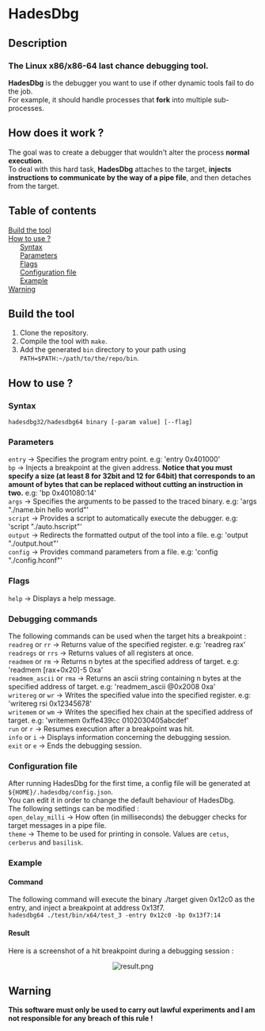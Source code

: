 # HadesDbg
## Description
### The Linux x86/x86-64 last chance debugging tool.
**HadesDbg** is the debugger you want to use if other dynamic tools fail to do the job.  
For example, it should handle processes that **fork** into multiple sub-processes.
## How does it work ?
The goal was to create a debugger that wouldn't alter the process **normal execution**.  
To deal with this hard task, **HadesDbg** attaches to the target, **injects instructions to communicate by the way of a pipe file**, and then detaches from the target.
## Table of contents
[Build the tool](#build)  
[How to use ?](#how)  
&nbsp;&nbsp;&nbsp;&nbsp;&nbsp;&nbsp;[Syntax](#how_syntax)  
&nbsp;&nbsp;&nbsp;&nbsp;&nbsp;&nbsp;[Parameters](#how_params)  
&nbsp;&nbsp;&nbsp;&nbsp;&nbsp;&nbsp;[Flags](#how_flags)  
&nbsp;&nbsp;&nbsp;&nbsp;&nbsp;&nbsp;[Configuration file](#how_config)  
&nbsp;&nbsp;&nbsp;&nbsp;&nbsp;&nbsp;[Example](#how_example)  
[Warning](#warning)  

<a name="build"/>

## Build the tool
1. Clone the repository.
2. Compile the tool with `make`.
3. Add the generated `bin` directory to your path using `PATH=$PATH:~/path/to/the/repo/bin`.  

<a name="how"/>

## How to use ?

<a name="how_syntax"/>

### Syntax
`hadesdbg32/hadesdbg64 binary [-param value] [--flag]`

<a name="how_params"/>

### Parameters
`entry` -> Specifies the program entry point. e.g: 'entry 0x401000'  
`bp` -> Injects a breakpoint at the given address. **Notice that you must specify a size (at least 8 for 32bit and 12 for 64bit) that corresponds to an amount of bytes that can be replaced without cutting an instruction in two.** e.g: 'bp 0x401080:14'  
`args` -> Specifies the arguments to be passed to the traced binary. e.g: 'args "./name.bin hello world"'  
`script` -> Provides a script to automatically execute the debugger. e.g: 'script "./auto.hscript"'  
`output` -> Redirects the formatted output of the tool into a file. e.g: 'output "./output.hout"'  
`config` -> Provides command parameters from a file. e.g: 'config "./config.hconf"'  

<a name="how_flags"/>

### Flags
`help` -> Displays a help message.  
### Debugging commands
The following commands can be used when the target hits a breakpoint :  
`readreg` or `rr` -> Returns value of the specified register. e.g: 'readreg rax'  
`readregs` or `rrs` -> Returns values of all registers at once.  
`readmem` or `rm` -> Returns n bytes at the specified address of target. e.g: 'readmem [rax+0x20]-5 0xa'  
`readmem_ascii` or `rma` -> Returns an ascii string containing n bytes at the specified address of target. e.g: 'readmem_ascii @0x2008 0xa'  
`writereg` or `wr` -> Writes the specified value into the specified register. e.g: 'writereg rsi 0x12345678'  
`writemem` or `wm` -> Writes the specified hex chain at the specified address of target. e.g: 'writemem 0xffe439cc 0102030405abcdef'  
`run` or `r` -> Resumes execution after a breakpoint was hit.  
`info` or `i` -> Displays information concerning the debugging session.  
`exit` or `e` -> Ends the debugging session.

<a name="how_config"/>

### Configuration file
After running HadesDbg for the first time, a config file will be generated at `${HOME}/.hadesdbg/config.json`.  
You can edit it in order to change the default behaviour of HadesDbg.  
The following settings can be modified :  
`open_delay_milli` -> How often (in milliseconds) the debugger checks for target messages in a pipe file.  
`theme` -> Theme to be used for printing in console. Values are `cetus`, `cerberus` and `basilisk`.  

<a name="how_example"/>

### Example
#### Command
The following command will execute the binary ./target given 0x12c0 as the entry, and inject a breakpoint at address 0x13f7.  
`hadesdbg64 ./test/bin/x64/test_3 -entry 0x12c0 -bp 0x13f7:14`
#### Result
Here is a screenshot of a hit breakpoint during a debugging session :  
  
<p align="center">
  <img src="https://i.imgur.com/0qB7mPn.png" alt="result.png"/>
</p>

<a name="warning"/>

## Warning
**This software must only be used to carry out lawful experiments and I am not responsible for any breach of this rule !**  
